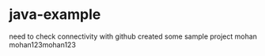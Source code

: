# java-example
need to check connectivity with github created some sample project
mohan
mohan123mohan123
